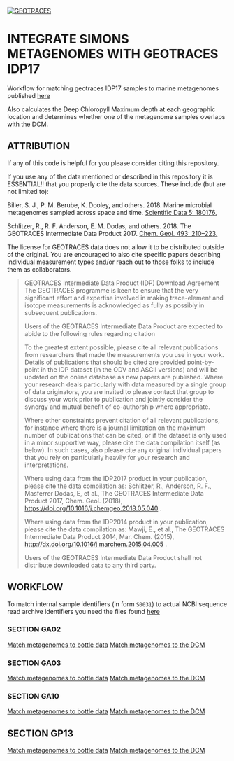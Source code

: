 <a href="http://www.geotraces.org/"><img src="http://www.geotraces.org/images/banners/GEOTRACES_test.jpg" title="GEOTRACES" alt="GEOTRACES"></a>

# INTEGRATE SIMONS METAGENOMES WITH GEOTRACES IDP17 

Workflow for matching geotraces IDP17 samples to marine metagenomes published [here](https://www.nature.com/articles/sdata2018176)

Also calculates the Deep Chloropyll Maximum depth at each geographic location and determines whether one of the metagenome samples overlaps with the DCM.

## ATTRIBUTION

If any of this code is helpful for you please consider citing this repository.

If you use any of the data mentioned or described in this repository it is ESSENTIAL!! that you properly cite the data sources. These include (but are not limited to):

Biller, S. J., P. M. Berube, K. Dooley, and others. 2018. Marine microbial metagenomes sampled across space and time. [Scientific Data 5: 180176.](https://www.nature.com/articles/sdata2018176)

Schlitzer, R., R. F. Anderson, E. M. Dodas, and others. 2018. The GEOTRACES Intermediate Data Product 2017. [Chem. Geol. 493: 210–223.](https://doi.org/10.1016/j.chemgeo.2018.05.040)

The license for GEOTRACES data does not allow it to be distributed outside of the original. You are encouraged to also cite specific papers describing individual measurement types and/or reach out to those folks to include them as collaborators.

> GEOTRACES Intermediate Data Product (IDP) Download Agreement
> The GEOTRACES programme is keen to ensure that the very significant effort and expertise involved in making trace-element and isotope measurements is acknowledged as fully as possibly in subsequent publications.
>
>Users of the GEOTRACES Intermediate Data Product are expected to abide to the following rules regarding citation
>
>To the greatest extent possible, please cite all relevant publications from researchers that made the measurements you use in your work. Details of publications that should be cited are provided point-by-point in the IDP dataset (in the ODV and ASCII versions) and will be updated on the online database as new papers are published. Where your research deals particularly with data measured by a single group of data originators, you are invited to please contact that group to discuss your work prior to publication and jointly consider the synergy and mutual benefit of co-authorship where appropriate.
>
>Where other constraints prevent citation of all relevant publications, for instance where there is a journal limitation on the maximum number of publications that can be cited, or if the dataset is only used in a minor supportive way, please cite the data compilation itself (as below). In such cases, also please cite any original individual papers that you rely on particularly heavily for your research and interpretations.
>
>Where using data from the IDP2017 product in your publication, please cite the data compilation as: Schlitzer, R., Anderson, R. F., Masferrer Dodas, E, et al., The GEOTRACES Intermediate Data Product 2017, Chem. Geol. (2018), https://doi.org/10.1016/j.chemgeo.2018.05.040 .
>
>Where using data from the IDP2014 product in your publication, please cite the data compilation as: Mawji, E., et al., The GEOTRACES Intermediate Data Product 2014, Mar. Chem. (2015), http://dx.doi.org/10.1016/j.marchem.2015.04.005 .
>
>Users of the GEOTRACES Intermediate Data Product shall not distribute downloaded data to any third party.

## WORKFLOW
To match internal sample identifiers (in form `S0031`) to actual NCBI sequence read archive identifiers you need the files found [here](https://static-content.springer.com/esm/art%3A10.1038%2Fsdata.2018.176/MediaObjects/41597_2018_BFsdata2018176_MOESM325_ESM.zip)

### SECTION GA02
[Match metagenomes to bottle data](bottle2mg/bin/geotraces_GA02_bottle_tidier.md)
[Match metagenomes to the DCM](CTD2mg/bin/geotraces_GA02_CTD_tidier.md)

### SECTION GA03
[Match metagenomes to bottle data](bottle2mg/bin/geotraces_GA03_bottle_tidier.md)
[Match metagenomes to the DCM](CTD2mg/bin/geotraces_GA03_CTD_tidier.md)

### SECTION GA10
[Match metagenomes to bottle data](bottle2mg/bin/geotraces_GA10_bottle_tidier.md)
[Match metagenomes to the DCM](CTD2mg/bin/geotraces_GA10_CTD_tidier.md)

## SECTION GP13
[Match metagenomes to bottle data](bottle2mg/bin/geotraces_GP13_bottle_tidier.md)
[Match metagenomes to the DCM](CTD2mg/bin/geotraces_GP13_CTD_tidier.md)